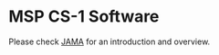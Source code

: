 # MSP CS-1 Software

Please check [JAMA](https://melbournespaceprogram.jamacloud.com/perspective.req#/items/10804?projectId=45) for an introduction and overview.
